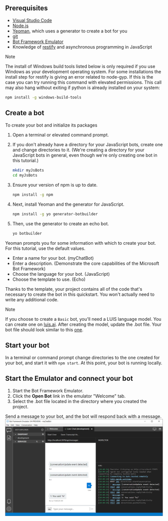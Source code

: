 ## Prerequisites

- [Visual Studio Code](https://www.visualstudio.com/downloads)
- [Node.js](https://nodejs.org/)
- [Yeoman](http://yeoman.io/), which uses a generator to create a bot for you
- [git](https://git-scm.com/)
- [Bot Framework Emulator](https://github.com/Microsoft/BotFramework-Emulator)
- Knowledge of [restify](http://restify.com/) and asynchronous programming in JavaScript

> [!NOTE]
> The install of Windows build tools listed below is only required if you use Windows as your development operating system. 
> For some installations the install step for restify is giving an error related to node-gyp.
> If this is the case you can try running this command with elevated permissions.
> This call may also hang without exiting if python is already installed on your system:
> ```bash
> npm install -g windows-build-tools
> ```

## Create a bot

To create your bot and initialize its packages

1. Open a terminal or elevated command prompt.
1. If you don't already have a directory for your JavaScript bots, create one and change directories to it. (We're creating a directory for your JavaScript bots in general, even though we're only creating one bot in this tutorial.)

   ```bash
   mkdir myJsBots
   cd myJsBots
   ```

1. Ensure your version of npm is up to date.

   ```bash
   npm install -g npm
   ```

1. Next, install Yeoman and the generator for JavaScript.

   ```bash
   npm install -g yo generator-botbuilder
   ```

1. Then, use the generator to create an echo bot.

   ```bash
   yo botbuilder
   ```

Yeoman prompts you for some information with which to create your bot. For this tutorial, use the default values.

- Enter a name for your bot. (myChatBot)
- Enter a description. (Demonstrate the core capabilities of the Microsoft Bot Framework)
- Choose the language for your bot. (JavaScript)
- Choose the template to use. (Echo)

Thanks to the template, your project contains all of the code that's necessary to create the bot in this quickstart. You won't actually need to write any additional code.

> [!NOTE]
> If you choose to create a `Basic` bot, you'll need a LUIS language model. You can create one on [luis.ai](https://www.luis.ai). After creating the model, update the .bot file. Your bot file should look similar to this [one](../v4sdk/bot-builder-service-file.md).

## Start your bot

In a terminal or command prompt change directories to the one created for your bot, and start it with `npm start`. At this point, your bot is running locally.

## Start the Emulator and connect your bot

1. Start the Bot Framework Emulator.
2. Click the **Open Bot** link in the emulator "Welcome" tab.
3. Select the .bot file located in the directory where you created the project.

Send a message to your bot, and the bot will respond back with a message.
![Emulator running](../media/emulator-v4/js-quickstart.png)
